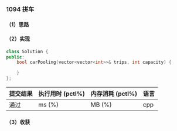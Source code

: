 ### 1094 拼车

#### （1）思路

#### （2）实现

```cpp
class Solution {
public:
    bool carPooling(vector<vector<int>>& trips, int capacity) {

    }
};
```

| 提交结果 | 执行用时 (pctl%) | 内存消耗 (pctl%) | 语言 |
|:---------|:-----------------|:-----------------|:-----|
| 通过     |  ms (%)   |  MB (%)  | cpp  |

#### （3）收获
